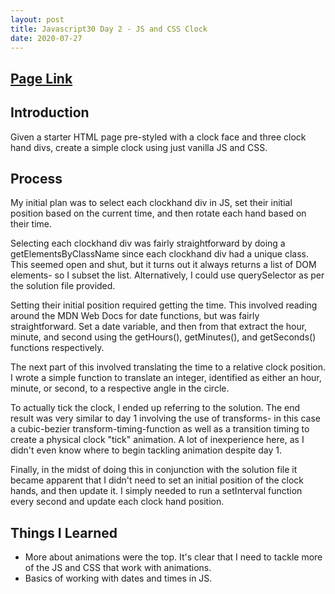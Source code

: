 ```yaml
---
layout: post
title: Javascript30 Day 2 - JS and CSS Clock
date: 2020-07-27
---
```


## [Page Link](http://www.bkung.com/projects/02/clock.html)

## Introduction

Given a starter HTML page pre-styled with a clock face and three clock hand divs, create a simple clock using just vanilla JS and CSS.

## Process

My initial plan was to select each clockhand div in JS, set their initial position based on the current time, and then rotate each hand based on their time.

Selecting each clockhand div was fairly straightforward by doing a getElementsByClassName since each clockhand div had a unique class. This seemed open and shut, but it turns out it always returns a list of DOM elements- so I subset the list. Alternatively, I could use querySelector as per the solution file provided.

Setting their initial position required getting the time. This involved reading around the MDN Web Docs for date functions, but was fairly straightforward. Set a date variable, and then from that extract the hour, minute, and second using the getHours(), getMinutes(), and getSeconds() functions respectively.

The next part of this involved translating the time to a relative clock position. I wrote a simple function to translate an integer, identified as either an hour, minute, or second, to a respective angle in the circle. 

To actually tick the clock, I ended up referring to the solution. The end result was very similar to day 1 involving the use of transforms- in this case a cubic-bezier transform-timing-function as well as a transition timing to create a physical clock "tick" animation. A lot of inexperience here, as I didn't even know where to begin tackling animation despite day 1.

Finally, in the midst of doing this in conjunction with the solution file it became apparent that I didn't need to set an initial position of the clock hands, and then update it. I simply needed to run a setInterval function every second and update each clock hand position.

## Things I Learned

- More about animations were the top. It's clear that I need to tackle more of the JS and CSS that work with animations.
- Basics of working with dates and times in JS.